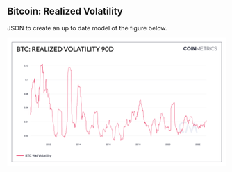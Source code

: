 ## Bitcoin: Realized Volatility

JSON to create an up to date model of the figure below. 

![BTC](./BTC_Realized_Volatility_90d.png)